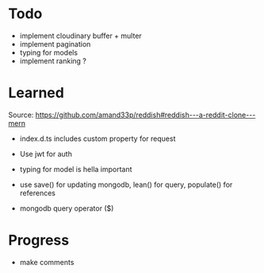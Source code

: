 # Todo 

- implement cloudinary buffer + multer 
- implement pagination
- typing for models 
- implement ranking ?


# Learned 
Source: https://github.com/amand33p/reddish#reddish---a-reddit-clone---mern
- index.d.ts includes custom property for request
- Use jwt for auth
- typing for model is hella important 

- use save() for updating mongodb, lean() for query, populate() for references  
- mongodb query operator ($)

# Progress 
 
- make comments 
